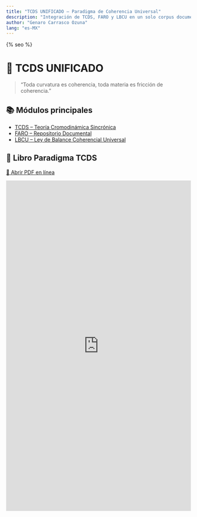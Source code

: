 ```yaml
---
title: "TCDS UNIFICADO — Paradigma de Coherencia Universal"
description: "Integración de TCDS, FARO y LBCU en un solo corpus documental."
author: "Genaro Carrasco Ozuna"
lang: "es-MX"
---
```


{% seo %}
<script type="application/ld+json">{% include_relative schema.jsonld %}</script>

# 🧭 TCDS UNIFICADO

> “Toda curvatura es coherencia, toda materia es fricción de coherencia.”

## 📚 Módulos principales
- [TCDS – Teoría Cromodinámica Sincrónica](./tcds/index.md)
- [FARO – Repositorio Documental](./faro/index.md)
- [LBCU – Ley de Balance Coherencial Universal](./lbcu/index.md)

## 📖 Libro Paradigma TCDS
[📘 Abrir PDF en línea](https://geozunac3536-jpg.github.io/TCDS-UNIFICADO/assets/Libro_Paradigma_TCDS.pdf)

<iframe
  src="https://geozunac3536-jpg.github.io/TCDS-UNIFICADO/assets/Libro_Paradigma_TCDS.pdf"
  width="100%" height="900" style="border:none">
</iframe>
